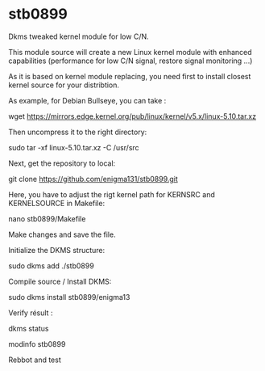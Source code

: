 # stb0899
Dkms tweaked kernel module for low C/N.

This module source will create a new Linux kernel module with enhanced capabilities (performance for low C/N signal, restore signal monitoring ...)

As it is based on kernel module replacing, you need first to install closest kernel source for your distribtion.

As example, for Debian Bullseye, you can take : 

wget https://mirrors.edge.kernel.org/pub/linux/kernel/v5.x/linux-5.10.tar.xz

Then uncompress it to the right directory:

sudo tar -xf linux-5.10.tar.xz -C /usr/src

Next, get the repository to local:

git clone https://github.com/enigma131/stb0899.git

Here, you have to adjust the rigt kernel path for KERNSRC and KERNELSOURCE in Makefile:

nano stb0899/Makefile 

Make changes and save the file.

Initialize the DKMS structure:

sudo dkms add ./stb0899

Compile source / Install DKMS:

sudo dkms install stb0899/enigma13

Verify résult :

dkms status

modinfo stb0899

Rebbot and test
